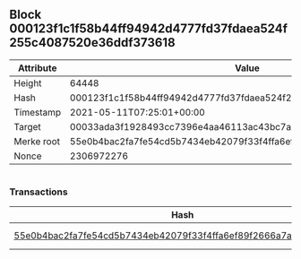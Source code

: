 ## Block 000123f1c1f58b44ff94942d4777fd37fdaea524f255c4087520e36ddf373618

Attribute | Value
--- | ---
Height | 64448
Hash | 000123f1c1f58b44ff94942d4777fd37fdaea524f255c4087520e36ddf373618
Timestamp | 2021-05-11T07:25:01+00:00
Target | 00033ada3f1928493cc7396e4aa46113ac43bc7ac52aab5d08e3934913716f64
Merke root | 55e0b4bac2fa7fe54cd5b7434eb42079f33f4ffa6ef89f2666a7af231e3307ca
Nonce | 2306972276

```

```

### Transactions

Hash | Amount
--- | ---
[55e0b4bac2fa7fe54cd5b7434eb42079f33f4ffa6ef89f2666a7af231e3307ca](55e0b4bac2fa7fe54cd5b7434eb42079f33f4ffa6ef89f2666a7af231e3307ca.md) | 10.00000000 SKEPTI 
